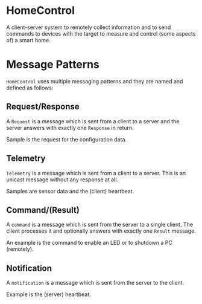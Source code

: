 # HomeControl
A client-server system to remotely collect information and to send 
commands to devices with the target to measure and control 
(some aspects of) a smart home.

# Message Patterns
`HomeControl` uses multiple messaging patterns and they are named and 
defined as follows:

## Request/Response
A `Request` is a message which is sent from a client to a server 
and the server answers with exactly one `Response` in return.

Sample is the request for the configuration data.

## Telemetry
`Telemetry` is a message which is sent from a client to a server. 
This is an unicast message without any response at all.

Samples are sensor data and the (client) heartbeat.

## Command/(Result)
A `command` is a message which is sent from the server to a single
client. The client processes it and optionally answers with exactly one `Result` 
message.

An example is the command to enable an LED or to shutdown a PC 
(remotely).

## Notification
A `notification` is a message which is sent from the server to the 
client.

Example is the (server) heartbeat.